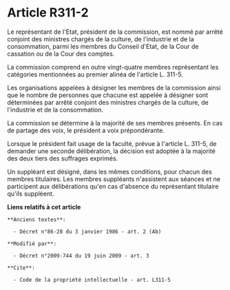 # Article R311-2

Le représentant de l'Etat, président de la commission, est nommé par arrêté conjoint des ministres chargés de la culture, de
l'industrie et de la consommation, parmi les membres du Conseil d'Etat, de la Cour de cassation ou de la Cour des comptes. 

La commission comprend en outre vingt-quatre membres représentant les catégories mentionnées au premier alinéa de l'article
L. 311-5. 

Les organisations appelées à désigner les membres de la commission ainsi que le nombre de personnes que chacune est appelée à
désigner sont déterminées par arrêté conjoint des ministres chargés de la culture, de l'industrie et de la consommation. 

La commission se détermine à la majorité de ses membres présents. En cas de partage des voix, le président a voix
prépondérante. 

Lorsque le président fait usage de la faculté, prévue à l'article L. 311-5, de demander une seconde délibération, la décision
est adoptée à la majorité des deux tiers des suffrages exprimés. 

Un suppléant est désigné, dans les mêmes conditions, pour chacun des membres titulaires. Les membres suppléants n'assistent
aux séances et ne participent aux délibérations qu'en cas d'absence du représentant titulaire qu'ils suppléent.

**Liens relatifs à cet article**

	**Anciens textes**:

	  - Décret n°86-28 du 3 janvier 1986 - art. 2 (Ab)

	**Modifié par**:

	  - Décret n°2009-744 du 19 juin 2009 - art. 3

	**Cite**:

	  - Code de la propriété intellectuelle - art. L311-5
